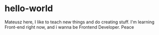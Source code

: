 # hello-world

Mateusz here, I like to teach new things and do creating stuff. 
I'm learning Front-end right now, and i wanna be Frontend Developer.
Peace
